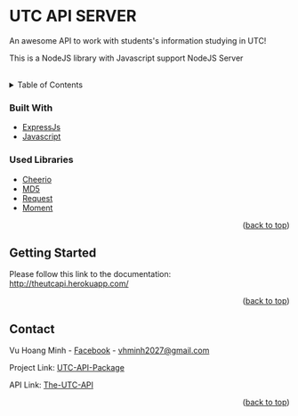 <div id="top"></div>
<br />

# UTC API SERVER
An awesome API to work with students's information studying in UTC!

This is a NodeJS library with Javascript support NodeJS Server

<br />

<!-- TABLE OF CONTENTS -->
<details>
  <summary>Table of Contents</summary>
  <ol>
    <li>
      <a href="#built-with">Built With & Used Libraries</a>
    </li>
    <li>
      <a href="#getting-started">Getting Started</a>
    </li>
    <li><a href="#contact">Contact</a></li>
  </ol>
</details>



<!-- ABOUT THE PROJECT -->
### Built With

* [ExpressJs](https://expressjs.com/)
* [Javascript](https://www.javascript.com/)

### Used Libraries

* [Cheerio](https://cheerio.js.org/)
* [MD5](https://www.npmjs.com/package/md5)
* [Request](https://www.npmjs.com/package/request)
* [Moment](https://momentjs.com/)

<p align="right">(<a href="#top">back to top</a>)</p>



<!-- GETTING STARTED -->
## Getting Started

Please follow this link to the documentation: http://theutcapi.herokuapp.com/
</br>

<p align="right">(<a href="#top">back to top</a>)</p>


<!-- CONTACT -->
## Contact

Vu Hoang Minh - [Facebook](https://www.facebook.com/swag.lauch) - vhminh2027@gmail.com

Project Link: [UTC-API-Package](https://github.com/hminh2027/UTC-API-Server)

API Link: [The-UTC-API](http://theutcapi.herokuapp.com/)

<p align="right">(<a href="#top">back to top</a>)</p>
